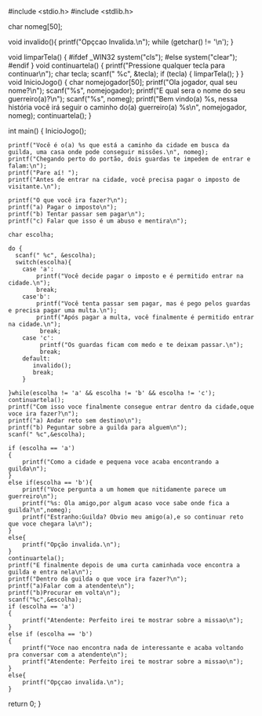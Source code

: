#include <stdio.h>
#include <stdlib.h> 


char nomeg[50];

void invalido(){
    printf("Opçcao Invalida.\n");
    while (getchar() != '\n');
}

void limparTela() {
    #ifdef _WIN32
        system("cls");
    #else
        system("clear");
    #endif
}
void continuartela() {
    printf("Pressione qualquer tecla para continuar\n");
    char tecla;
    scanf(" %c", &tecla); 
    if (tecla) { 
        limparTela();
    }
}
void InicioJogo() {
    char nomejogador[50];
    printf("Ola jogador, qual seu nome?\n");
    scanf("%s", nomejogador); 
    printf("E qual sera o nome do seu guerreiro(a)?\n");
    scanf("%s", nomeg); 
    printf("Bem vindo(a) %s, nessa história você irá seguir o caminho do(a) guerreiro(a) %s\n", nomejogador, nomeg); 
    continuartela();
} 

int main() {
    InicioJogo();

    printf("Você é o(a) %s que está a caminho da cidade em busca da guilda, uma casa onde pode conseguir missões.\n", nomeg);
    printf("Chegando perto do portão, dois guardas te impedem de entrar e falam:\n");
    printf("Pare aí! ");
    printf("Antes de entrar na cidade, você precisa pagar o imposto de visitante.\n");

    printf("O que você ira fazer?\n");
    printf("a) Pagar o imposto\n");
    printf("b) Tentar passar sem pagar\n");
    printf("c) Falar que isso é um abuso e mentira\n");

    char escolha;
    
    do {
      scanf(" %c", &escolha);
      switch(escolha){
        case 'a':
            printf("Você decide pagar o imposto e é permitido entrar na cidade.\n");
            break;
        case'b':
            printf("Você tenta passar sem pagar, mas é pego pelos guardas e precisa pagar uma multa.\n");
            printf("Após pagar a multa, você finalmente é permitido entrar na cidade.\n");
             break;
        case 'c':
             printf("Os guardas ficam com medo e te deixam passar.\n");
             break;
        default:
           invalido();
           break;
        }
    
    }while(escolha != 'a' && escolha != 'b' && escolha != 'c');
    continuartela();
    printf("Com isso voce finalmente consegue entrar dentro da cidade,oque voce ira fazer?\n");
    printf("a) Andar reto sem destino\n");
    printf("b) Peguntar sobre a guilda para alguem\n");
    scanf(" %c",&escolha);

    if (escolha == 'a')
    {
        printf("Como a cidade e pequena voce acaba encontrando a guilda\n");
    }
    else if(escolha == 'b'){
        printf("Voce pergunta a um homem que nitidamente parece um guerreiro\n");
        printf("%s: Ola amigo,por algum acaso voce sabe onde fica a guilda?\n",nomeg);
        printf("Estranho:Guilda? Obvio meu amigo(a),e so continuar reto que voce chegara la\n");
    }
    else{
        printf("Opção invalida.\n");
    }
    continuartela();
    printf("E finalmente depois de uma curta caminhada voce encontra a guilda e entra nela\n");
    printf("Dentro da guilda o que voce ira fazer?\n");
    printf("a)Falar com a atendente\n");
    printf("b)Procurar em volta\n");
    scanf("%c",&escolha);
    if (escolha == 'a')
    {
        printf("Atendente: Perfeito irei te mostrar sobre a missao\n");
    }
    else if (escolha == 'b')
    {
        printf("Voce nao encontra nada de interessante e acaba voltando pra conversar com a atendente\n");
        printf("Atendente: Perfeito irei te mostrar sobre a missao\n");
    }
    else{
        printf("Opçcao invalida.\n");
    }
   
   return 0;
}
